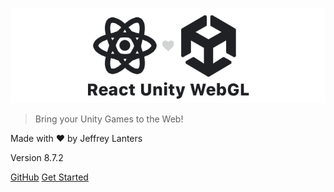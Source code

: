 ![logo](assets/coverpage.png)

> Bring your Unity Games to the Web!

Made with ♥ by Jeffrey Lanters

Version 8.7.2

[GitHub](https://github.com/jeffreylanters/react-unity-webgl)
[Get Started](README.md)
